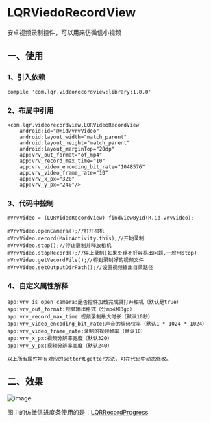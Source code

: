 # LQRViedoRecordView
安卓视频录制控件，可以用来仿微信小视频


## 一、使用
### 1、引入依赖

	compile 'com.lqr.videorecordview:library:1.0.0'

### 2、布局中引用

	<com.lqr.videorecordview.LQRVideoRecordView
        android:id="@+id/vrvVideo"
        android:layout_width="match_parent"
        android:layout_height="match_parent"
        android:layout_marginTop="20dp"
        app:vrv_out_format="of_mp4"
        app:vrv_record_max_time="10"
        app:vrv_video_encoding_bit_rate="1048576"
        app:vrv_video_frame_rate="10"
        app:vrv_x_px="320"
        app:vrv_y_px="240"/>

### 3、代码中控制

	mVrvVideo = (LQRVideoRecordView) findViewById(R.id.vrvVideo);

    mVrvVideo.openCamera();//打开相机
    mVrvVideo.record(MainActivity.this);//开始录制
    mVrvVideo.stop();//停止录制并释放相机
	mVrvVideo.stopRecord();//停止录制(如果处理不好容易出问题,一般用stop)
	mVrvVideo.getVecordFile();//得到录制好的视频文件
	mVrvVideo.setOutputDirPath();//设置视频输出目录路径


### 4、自定义属性解释

	app:vrv_is_open_camera:是否控件加载完成就打开相机（默认是true）
	app:vrv_out_format:视频输出格式（分mp4和3gp）
    app:vrv_record_max_time:视频录制最大时长（默认10秒）
    app:vrv_video_encoding_bit_rate:声音的编码位率（默认1 * 1024 * 1024）
    app:vrv_video_frame_rate:录制的视频帧率（默认10）
    app:vrv_x_px:视频分辨率宽度（默认320）
    app:vrv_y_px:视频分辨率高度（默认240）

	以上所有属性均有对应的setter和getter方法，可在代码中动态修改。

## 二、效果

![image](screenshots/1.gif)

图中的仿微信进度条使用的是：[LQRRecordProgress](https://github.com/GitLqr/LQRRecordProgress "仿微信小视频进度条")